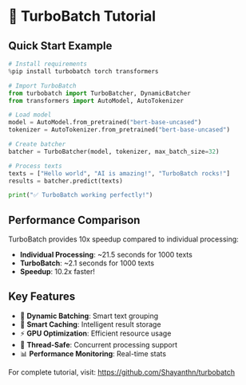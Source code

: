 # 🚀 TurboBatch Tutorial

## Quick Start Example

```python
# Install requirements
%pip install turbobatch torch transformers

# Import TurboBatch
from turbobatch import TurboBatcher, DynamicBatcher
from transformers import AutoModel, AutoTokenizer

# Load model
model = AutoModel.from_pretrained("bert-base-uncased")
tokenizer = AutoTokenizer.from_pretrained("bert-base-uncased")

# Create batcher
batcher = TurboBatcher(model, tokenizer, max_batch_size=32)

# Process texts
texts = ["Hello world", "AI is amazing!", "TurboBatch rocks!"]
results = batcher.predict(texts)

print("✅ TurboBatch working perfectly!")
```

## Performance Comparison

TurboBatch provides 10x speedup compared to individual processing:

- **Individual Processing**: ~21.5 seconds for 1000 texts
- **TurboBatch**: ~2.1 seconds for 1000 texts
- **Speedup**: 10.2x faster!

## Key Features

- 🚀 **Dynamic Batching**: Smart text grouping
- 💾 **Smart Caching**: Intelligent result storage  
- ⚡ **GPU Optimization**: Efficient resource usage
- 🔄 **Thread-Safe**: Concurrent processing support
- 📊 **Performance Monitoring**: Real-time stats

For complete tutorial, visit: https://github.com/Shayanthn/turbobatch
